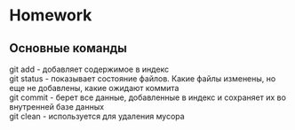 # Homework
## Основные команды
git add - добавляет содержимое в индекс  
git status - показывает состояние файлов. Какие файлы изменены, но еще не добавлены, какие ожидают коммита  
git commit - берет все данные, добавленные в индекс и сохраняет их во внутренней базе данных  
git clean - используется для удаления мусора